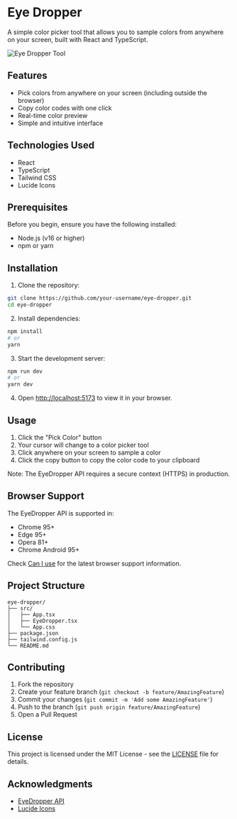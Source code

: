 # Eye Dropper

A simple color picker tool that allows you to sample colors from anywhere on your screen, built with React and TypeScript.

![Eye Dropper Tool](https://raw.githubusercontent.com/your-username/eye-dropper/main/screenshots/preview.png)

## Features

- Pick colors from anywhere on your screen (including outside the browser)
- Copy color codes with one click
- Real-time color preview
- Simple and intuitive interface

## Technologies Used

- React
- TypeScript
- Tailwind CSS
- Lucide Icons

## Prerequisites

Before you begin, ensure you have the following installed:
- Node.js (v16 or higher)
- npm or yarn

## Installation

1. Clone the repository:
```bash
git clone https://github.com/your-username/eye-dropper.git
cd eye-dropper
```

2. Install dependencies:
```bash
npm install
# or
yarn
```

3. Start the development server:
```bash
npm run dev
# or
yarn dev
```

4. Open [http://localhost:5173](http://localhost:5173) to view it in your browser.

## Usage

1. Click the "Pick Color" button
2. Your cursor will change to a color picker tool
3. Click anywhere on your screen to sample a color
4. Click the copy button to copy the color code to your clipboard

Note: The EyeDropper API requires a secure context (HTTPS) in production.

## Browser Support

The EyeDropper API is supported in:
- Chrome 95+
- Edge 95+
- Opera 81+
- Chrome Android 95+

Check [Can I use](https://caniuse.com/?search=EyeDropper) for the latest browser support information.

## Project Structure

```
eye-dropper/
├── src/
│   ├── App.tsx
│   ├── EyeDropper.tsx
│   └── App.css
├── package.json
├── tailwind.config.js
└── README.md
```

## Contributing

1. Fork the repository
2. Create your feature branch (`git checkout -b feature/AmazingFeature`)
3. Commit your changes (`git commit -m 'Add some AmazingFeature'`)
4. Push to the branch (`git push origin feature/AmazingFeature`)
5. Open a Pull Request

## License

This project is licensed under the MIT License - see the [LICENSE](LICENSE) file for details.

## Acknowledgments

- [EyeDropper API](https://developer.mozilla.org/en-US/docs/Web/API/EyeDropper)
- [Lucide Icons](https://lucide.dev/)